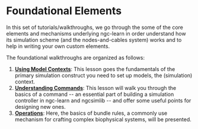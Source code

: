 # Foundational Elements

In this set of tutorials/walkthroughs, we go through the some of the core elements
and mechanisms underlying ngc-learn in order understand how its simulation
scheme (and the nodes-and-cables system) works and to help in writing your
own custom elements.

The foundational walkthroughs are organized as follows:
1. <b>[Using Model Contexts](../tutorials/foundations/contexts.md)</b>: This lesson goes 
   the fundamentals of the primary simulation construct you need to set up models, the 
   (simulation) context.
2. <b>[Understanding Commands](../tutorials/foundations/commands.md)</b>: This lesson will
   walk you through the basics of a command -- an essential part of building a
   simulation controller in ngc-learn and ngcsimlib -- and offer some useful
   points for designing new ones.
3. <b>[Operations](../tutorials/foundations/operations.md)</b>: Here, the basics
   of bundle rules, a commonly use mechanism for crafting complex biophysical
   systems, will be presented.
